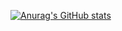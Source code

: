 [![Anurag's GitHub stats](https://github-readme-stats.vercel.app/api?username=eannouee)](https://github.com/anuraghazra/github-readme-stats)